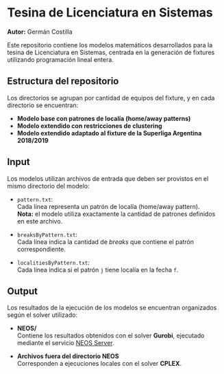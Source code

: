 # Tesina de Licenciatura en Sistemas  
**Autor:** Germán Costilla

Este repositorio contiene los modelos matemáticos desarrollados para la tesina de Licenciatura en Sistemas, centrada en la generación de fixtures utilizando programación lineal entera.

## Estructura del repositorio

Los directorios se agrupan por cantidad de equipos del fixture, y en cada directorio se encuentran:

- **Modelo base con patrones de localía (home/away patterns)**  
- **Modelo extendido con restricciones de clustering**  
- **Modelo extendido adaptado al fixture de la Superliga Argentina 2018/2019**

## Input

Los modelos utilizan archivos de entrada que deben ser provistos en el mismo directorio del modelo:

- `pattern.txt`:  
  Cada línea representa un patrón de localía (home/away pattern).  
  **Nota:** el modelo utiliza exactamente la cantidad de patrones definidos en este archivo.

- `breaksByPattern.txt`:  
  Cada línea indica la cantidad de *breaks* que contiene el patrón correspondiente.

- `localitiesByPattern.txt`:  
  Cada línea indica si el patrón `j` tiene localía en la fecha `f`.

## Output

Los resultados de la ejecución de los modelos se encuentran organizados según el solver utilizado:

- **NEOS/**  
  Contiene los resultados obtenidos con el solver **Gurobi**, ejecutado mediante el servicio [NEOS Server](https://neos-server.org).

- **Archivos fuera del directorio NEOS**  
  Corresponden a ejecuciones locales con el solver **CPLEX**.


